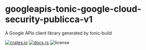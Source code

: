 # googleapis-tonic-google-cloud-security-publicca-v1

A Google APIs client library generated by tonic-build

[![crates.io](https://img.shields.io/crates/v/googleapis-tonic-google-cloud-security-publicca-v1)](https://crates.io/crates/googleapis-tonic-google-cloud-security-publicca-v1)
[![docs.rs](https://img.shields.io/docsrs/googleapis-tonic-google-cloud-security-publicca-v1)](https://docs.rs/googleapis-tonic-google-cloud-security-publicca-v1)
![license](https://img.shields.io/crates/l/googleapis-tonic-google-cloud-security-publicca-v1)
